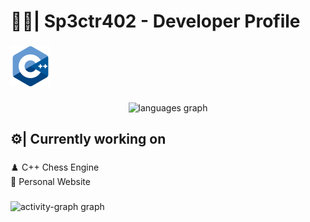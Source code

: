 <h1 align="left">🐦‍🔥| Sp3ctr402 - Developer Profile</h1>

###

<div align="left">
  <img src="/images/c++x64.png"
</div>

###

<div align="center">
  <img src="https://github-readme-stats.vercel.app/api/top-langs?username=Sp3ctr402&locale=en&hide_title=true&layout=compact&card_width=320&langs_count=5&theme=onedark&hide_border=false&order=2" height="125" alt="languages graph"  />
</div>

###

<h2 align="left">⚙️| ​Currently working on</h2>

###

<p align="left">♟️​ C++ Chess Engine<br>  🔗 Personal Website</p>

###

<div align="left">
  <img src="https://github-readme-activity-graph.vercel.app/graph?username=Sp3ctr402&radius=16&theme=one-dark&area=true&order=5&hide_title=true" height="400" alt="activity-graph graph"  />
</div>

###
